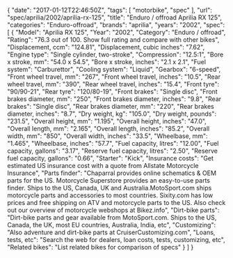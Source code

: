 {
    "date": "2017-01-12T22:46:50Z",
    "tags": [
        "motorbike",
        "spec"
    ],
    "url": "spec\/aprilia\/2002\/aprilia-rx-125",
    "title": "Enduro \/ offroad Aprilia RX 125",
    "categories": "Enduro-offroad",
    "brands": "aprilia",
    "years": "2002",
    "spec": [
        {
            "Model": "Aprilia RX 125",
            "Year": "2002",
            "Category": "Enduro \/ offroad",
            "Rating": "76.3 out of 100. Show full rating and compare with other bikes",
            "Displacement, ccm": "124.81",
            "Displacement, cubic inches": "7.62",
            "Engine type": "Single cylinder, two-stroke",
            "Compression": "12.5:1",
            "Bore x stroke, mm": "54.0 x 54.5",
            "Bore x stroke, inches": "2.1 x 2.1",
            "Fuel system": "Carburettor",
            "Cooling system": "Liquid",
            "Gearbox": "6-speed",
            "Front wheel travel, mm": "267",
            "Front wheel travel, inches": "10.5",
            "Rear wheel travel, mm": "390",
            "Rear wheel travel, inches": "15.4",
            "Front tyre": "90\/90-21",
            "Rear tyre": "120\/80-19",
            "Front brakes": "Single disc",
            "Front brakes diameter, mm": "250",
            "Front brakes diameter, inches": "9.8",
            "Rear brakes": "Single disc",
            "Rear brakes diameter, mm": "220",
            "Rear brakes diameter, inches": "8.7",
            "Dry weight, kg": "105.0",
            "Dry weight, pounds": "231.5",
            "Overall height, mm": "1.195",
            "Overall height, inches": "47.0",
            "Overall length, mm": "2.165",
            "Overall length, inches": "85.2",
            "Overall width, mm": "850",
            "Overall width, inches": "33.5",
            "Wheelbase, mm": "1.465",
            "Wheelbase, inches": "57.7",
            "Fuel capacity, litres": "12.00",
            "Fuel capacity, gallons": "3.17",
            "Reserve fuel capacity, litres": "2.50",
            "Reserve fuel capacity, gallons": "0.66",
            "Starter": "Kick",
            "Insurance costs": "Get estimated US insurance cost with a quote from Allstate Motorcycle Insurance",
            "Parts finder": "Chaparral provides online schematics & OEM parts for the US.   Motorcycle Superstore provides an easy-to-use parts finder. Ships to the US, Canada, UK and Australia.MotoSport.com ships motorcycle parts and accessories to most countries.    Sixity.com has low prices and free shipping on ATV and motorcycle parts to the US. Also check out our overview of motorcycle webshops at Bikez.info",
            "Dirt-bike parts": "Dirt-bike parts and gear available from MotoSport.com. Ships to the US, Canada, the UK, most EU countries, Australia, India, etc",
            "Customizing": "Also adventure and dirt-bike parts at CruiserCustomizing.com",
            "Loans, tests, etc": "Search the web for dealers, loan costs, tests, customizing, etc",
            "Related bikes": "List related bikes for comparison of specs"
        }
    ]
}